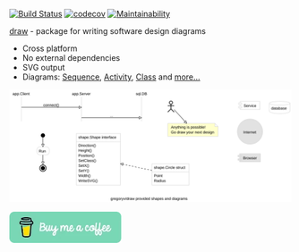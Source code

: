 [![Build Status](https://travis-ci.org/gregoryv/draw.svg?branch=main)](https://travis-ci.org/gregoryv/draw)
[![codecov](https://codecov.io/gh/gregoryv/draw/branch/main/graph/badge.svg)](https://codecov.io/gh/gregoryv/draw)
[![Maintainability](https://api.codeclimate.com/v1/badges/86799d699c1e4ac69531/maintainability)](https://codeclimate.com/github/gregoryv/draw/maintainability)

[draw](https://godoc.org/github.com/drewjya/draw) - package for writing software design diagrams

- Cross platform
- No external dependencies
- SVG output
- Diagrams: [Sequence](design/#sequence-diagram), [Activity](design/#activity-diagram), [Class](design/#class-diagram) and [more...](design/#generic-diagram)

![](overview.svg)

<a href="https://www.buymeacoffee.com/gregoryv" target="_blank">![Buy Me A Coffee](docs/buymecoffee.webp)</a>
